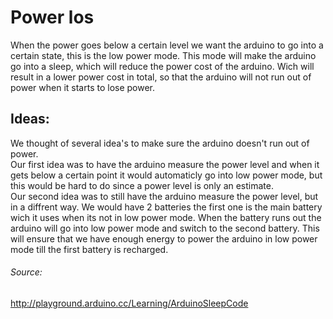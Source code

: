 Power los
===

When the power goes below a certain level we want the arduino to go into a certain state, this is the low power mode. This mode will make the arduino go into a sleep, which will reduce the power cost of the arduino. Wich will result in a lower power cost in total, so that the arduino will not run out of power when it starts to lose power.

## Ideas:  
We thought of several idea's to make sure the arduino doesn't run out of power.  
Our first idea was to have the arduino measure the power level and when it gets below a certain point it would automaticly go into low power mode, but this would be hard to do since a power level is only an estimate.  
Our second idea was to still have the arduino measure the power level, but in a diffrent way. We would have 2 batteries the first one is the main battery wich it uses when its not in low power mode. When the battery runs out the arduino will go into low power mode and switch to the second battery. This will ensure that we have enough energy to power the arduino in low power mode till the first battery is recharged.

###### Source:  
http://playground.arduino.cc/Learning/ArduinoSleepCode
